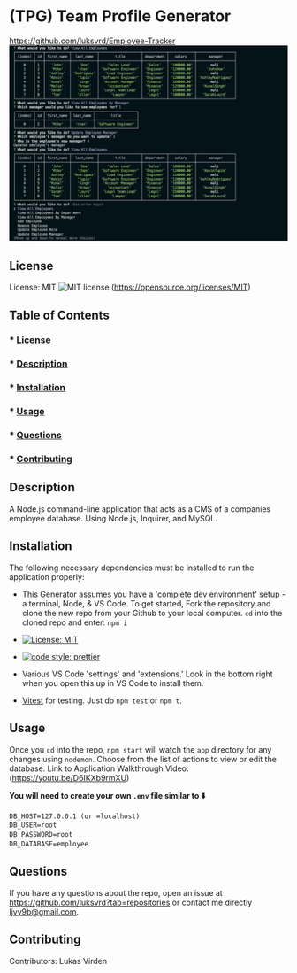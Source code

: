 # (TPG) Team Profile Generator

https://github.com/luksvrd/Employee-Tracker
![Team Profile Generated](https://github.com/luksvrd/Employee-Tracker/blob/main/employeeTracker.png)

## License

License: MIT ![MIT license](https://img.shields.io/badge/license-MIT-blue.svg) (https://opensource.org/licenses/MIT)

## Table of Contents

### \* [License](#license)

### \* [Description](#description)

### \* [Installation](#installation)

### \* [Usage](#usage)

### \* [Questions](#questions)

### \* [Contributing](#contributing)

## Description

A Node.js command-line application that acts as a CMS of a companies employee database. Using Node.js, Inquirer, and MySQL.

## Installation

The following necessary dependencies must be installed to run the application properly:

- This Generator assumes you have a 'complete dev environment' setup - a terminal, Node, & VS Code. To get started, Fork the repository and clone the new repo from your Github to your local computer. `cd` into the cloned repo and enter: `npm i`

- [![License: MIT](https://img.shields.io/badge/License-MIT-yellow.svg)](https://opensource.org/licenses/MIT)
- [![code style: prettier](https://img.shields.io/badge/code_style-prettier-ff69b4.svg?style=flat-square)](https://github.com/prettier/prettier)
- Various VS Code 'settings' and 'extensions.' Look in the bottom right when you open this up in VS Code to install them.
- [Vitest](https://vitest.dev/) for testing. Just do `npm test` or `npm t`.

## Usage

Once you `cd` into the repo, `npm start` will watch the `app` directory for any changes using `nodemon`. Choose from the list of actions to view or edit the database. Link to Application Walkthrough Video: (https://youtu.be/D6IKXb9rmXU)

**You will need to create your own `.env` file similar to ⬇️**

```md
DB_HOST=127.0.0.1 (or =localhost)
DB_USER=root
DB_PASSWORD=root
DB_DATABASE=employee
```

## Questions

If you have any questions about the repo, open an issue at https://github.com/luksvrd?tab=repositories or contact me directly ljvy9b@gmail.com.

## Contributing

Contributors: Lukas Virden

